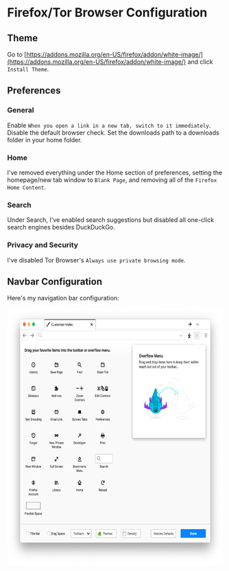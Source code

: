 # Firefox/Tor Browser Configuration

## Theme

Go to [https://addons.mozilla.org/en-US/firefox/addon/white-image/](https://addons.mozilla.org/en-US/firefox/addon/white-image/) and click `Install Theme`.

## Preferences

### General

Enable `When you open a link in a new tab, switch to it immediately`. Disable the default browser check. Set the downloads path to a downloads folder in your home folder.

### Home

I've removed everything under the Home section of preferences, setting the homepage/new tab window to `Blank Page`, and removing all of the `Firefox Home Content`.

### Search

Under Search, I've enabled search suggestions but disabled all one-click search engines besides DuckDuckGo.

### Privacy and Security

I've disabled Tor Browser's `Always use private browsing mode`.

## Navbar Configuration

Here's my navigation bar configuration:

<img alt="The Firefox navigation bar configuration menu with only the back and forward buttons, search bar, and downloads button.." src="images/navbar.png" height="600"/>